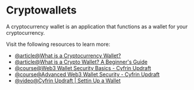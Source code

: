 # Cryptowallets

A cryptocurrency wallet is an application that functions as a wallet for your cryptocurrency.

Visit the following resources to learn more:

- [@article@What is a Cryptocurrency Wallet?](https://www.investopedia.com/terms/b/bitcoin-wallet.asp)
- [@article@What is a Crypto Wallet? A Beginner's Guide](https://crypto.com/university/crypto-wallets)
- [@course@Web3 Wallet Security Basics - Cyfrin Updraft](https://updraft.cyfrin.io/courses/web3-wallet-security-basics)
- [@course@Advanced Web3 Wallet Security - Cyfrin Updraft](https://updraft.cyfrin.io/courses/advanced-web3-wallet-security)
- [@video@Cyfrin Updraft | Settin Up a Wallet](https://updraft.cyfrin.io/courses/blockchain-basics/basics/setting-up-your-wallet)

